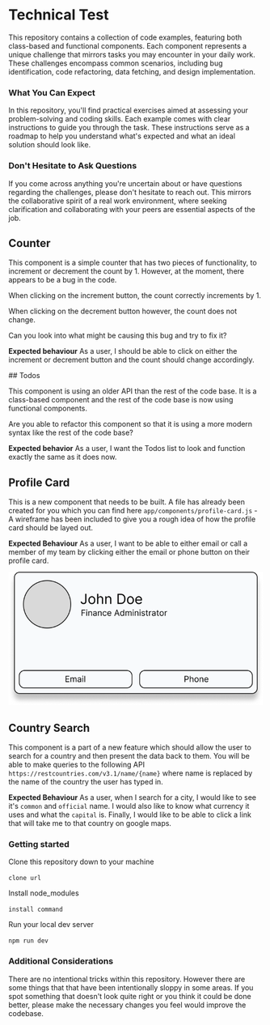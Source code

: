 # Technical Test

This repository contains a collection of code examples, featuring both 
class-based and functional components. Each component represents a unique
challenge that mirrors tasks you may encounter in your daily work. These
challenges encompass common scenarios, including bug identification, code
refactoring, data fetching, and design implementation.

### What You Can Expect

In this repository, you'll find practical exercises aimed at assessing your
problem-solving and coding skills. Each example comes with clear instructions to
guide you through the task. These instructions serve as a roadmap to help you
understand what's expected and what an ideal solution should look like.

### Don't Hesitate to Ask Questions

If you come across anything you're uncertain about or have questions regarding
the challenges, please don't hesitate to reach out. This mirrors the
collaborative spirit of a real work environment, where seeking clarification and
collaborating with your peers are essential aspects of the job.

## Counter

This component is a simple counter that has two pieces of functionality, to
increment or decrement the count by 1. However, at the moment, there appears to
be a bug in the code.

When clicking on the increment button, the count correctly increments by 1.

When clicking on the decrement button however, the count does not change.

Can you look into what might be causing this bug and try to fix it?

**Expected behaviour** As a user, I should be able to click on either the
increment or decrement button and the count should change accordingly.

## Todos

This component is using an older API than the rest of the code base. It is a
class-based component and the rest of the code base is now using functional
components.

Are you able to refactor this component so that it is using a more modern syntax
like the rest of the code base?

**Expected behavior** As a user, I want the Todos list to look and function
exactly the same as it does now.

## Profile Card

This is a new component that needs to be built. A file has already been created
for you which you can find here `app/components/profile-card.js` - A wireframe
has been included to give you a rough idea of how the profile card should be
layed out.

**Expected Behaviour** As a user, I want to be able to either email or call a
member of my team by clicking either the email or phone button on their profile
card.

![Profile card wireframe](profile-card-wireframe.png)

## Country Search

This component is a part of a new feature which should allow the user to search
for a country and then present the data back to them. You will be able to make
queries to the following API `https://restcountries.com/v3.1/name/{name}` where
name is replaced by the name of the country the user has typed in.

**Expected Behaviour** As a user, when I search for a city, I would like to see
it's `common` and `official` name. I would also like to know what currency it
uses and what the `capital` is. Finally, I would like to be able to click a
link that will take me to that country on google maps.

### Getting started

Clone this repository down to your machine

`clone url`

Install node_modules

`install command`

Run your local dev server

`npm run dev`

### Additional Considerations

There are no intentional tricks within this repository. However there are some
things that that have been intentionally sloppy in some areas. If you spot
something that doesn't look quite right or you think it could be done better,
please make the necessary changes you feel would improve the codebase.
